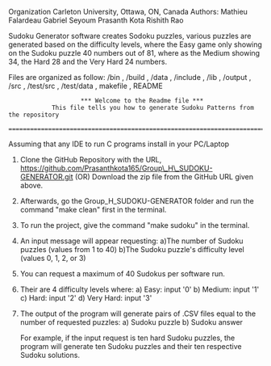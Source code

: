 Organization Carleton University, Ottawa, ON, Canada Authors: Mathieu
Falardeau Gabriel Seyoum Prasanth Kota Rishith Rao

Sudoku Generator software creates Sodoku puzzles, various puzzles are
generated based on the difficulty levels, where the Easy game only
showing on the Sudoku puzzle 40 numbers out of 81, where as the Medium
showing 34, the Hard 28 and the Very Hard 24 numbers.

Files are organized as follow: /bin , /build , /data , /include , /lib ,
/output , /src , /test/src , /test/data , makefile , README

                        *** Welcome to the Readme file ***
                This file tells you how to generate Sudoku Patterns from the repository
            ======================================================================================

Assuming that any IDE to run C programs install in your PC/Laptop

1.  Clone the GitHub Repository with the URL,
    https://github.com/Prasanthkota165/Group\_H\_SUDOKU-GENERATOR.git
    (OR) Download the zip file from the GitHub URL given above.

2.  Afterwards, go the Group\_H\_SUDOKU-GENERATOR folder and run the
    command "make clean" first in the terminal.

3.  To run the project, give the command "make sudoku" in the terminal.

4.  An input message will appear requesting: a)The number of Sudoku
    puzzles (values from 1 to 40) b)The Sudoku puzzle's difficulty level
    (values 0, 1, 2, or 3)

5.  You can request a maximum of 40 Sudokus per software run.

6.  Their are 4 difficulty levels where:
    a)  Easy: input '0'
    b)  Medium: input '1'
    c)  Hard: input '2'
    d)  Very Hard: input '3'

7.  The output of the program will generate pairs of .CSV files equal to
    the number of requested puzzles:
    a)  Sudoku puzzle
    b)  Sudoku answer

    For example, if the input request is ten hard Sudoku puzzles, the
    program will generate ten Sudoku puzzles and their ten respective
    Sudoku solutions.


